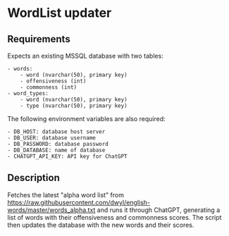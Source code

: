 # WordList updater

## Requirements

Expects an existing MSSQL database with two tables:

	- words:
		- word (nvarchar(50), primary key)
		- offensiveness (int)
		- commonness (int)
	- word_types:
		- word (nvarchar(50), primary key)
		- type (nvarchar(50), primary key)

The following environment variables are also required:

	- DB_HOST: database host server
	- DB_USER: database username
	- DB_PASSWORD: database password
	- DB_DATABASE: name of database
	- CHATGPT_API_KEY: API key for ChatGPT

## Description

Fetches the latest "alpha word list" from https://raw.githubusercontent.com/dwyl/english-words/master/words_alpha.txt and runs it through ChatGPT, generating a list of words with their offensiveness and commonness scores. The script then updates the database with the new words and their scores.
